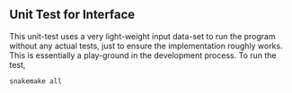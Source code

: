 ## Unit Test for Interface
This unit-test uses a very light-weight input data-set to run the program without any actual tests, just to ensure the implementation roughly works. This is essentially a play-ground in the development process. To run the test,

```
snakemake all
```
